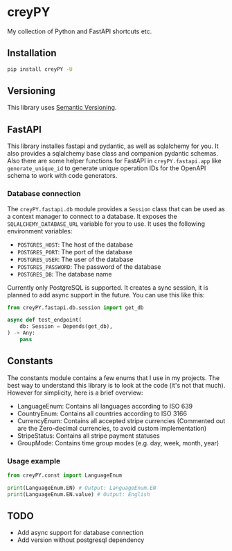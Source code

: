 # creyPY

My collection of Python and FastAPI shortcuts etc.

## Installation

```bash
pip install creyPY -U
```

## Versioning

This library uses [Semantic Versioning](https://semver.org/).

## FastAPI

This library installes fastapi and pydantic, as well as sqlalchemy for you. It also provides a sqlalchemy base class and companion pydantic schemas. Also there are some helper functions for FastAPI in `creyPY.fastapi.app` like `generate_unique_id` to generate unique operation IDs for the OpenAPI schema to work with code generators.

### Database connection

The `creyPY.fastapi.db` module provides a `Session` class that can be used as a context manager to connect to a database. It exposes the `SQLALCHEMY_DATABASE_URL` variable for you to use. It uses the following environment variables:

- `POSTGRES_HOST`: The host of the database
- `POSTGRES_PORT`: The port of the database
- `POSTGRES_USER`: The user of the database
- `POSTGRES_PASSWORD`: The password of the database
- `POSTGRES_DB`: The database name

Currently only PostgreSQL is supported. It creates a sync session, it is planned to add async support in the future. You can use this like this:

```python
from creyPY.fastapi.db.session import get_db

async def test_endpoint(
    db: Session = Depends(get_db),
) -> Any:
    pass
```

## Constants

The constants module contains a few enums that I use in my projects. The best way to understand this library is to look at the code (it's not that much). However for simplicity, here is a brief overview:

- LanguageEnum: Contains all languages according to ISO 639
- CountryEnum: Contains all countries according to ISO 3166
- CurrencyEnum: Contains all accepted stripe currencies (Commented out are the Zero-decimal currencies, to avoid custom implementation)
- StripeStatus: Contains all stripe payment statuses
- GroupMode: Contains time group modes (e.g. day, week, month, year)

### Usage example

```python
from creyPY.const import LanguageEnum

print(LanguageEnum.EN) # Output: LanguageEnum.EN
print(LanguageEnum.EN.value) # Output: English
``` 

## TODO

- Add async support for database connection
- Add version without postgresql dependency
